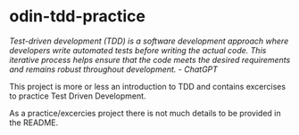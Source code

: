 # odin-tdd-practice

_Test-driven development (TDD) is a software development approach where developers write automated tests before writing the actual code. This iterative process helps ensure that the code meets the desired requirements and remains robust throughout development. - ChatGPT_

This project is more or less an introduction to TDD and contains excercises to practice Test Driven Development.

As a practice/excercies project there is not much details to be provided in the README.
